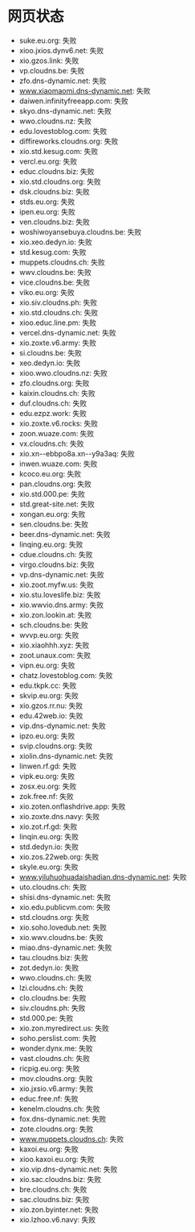 # 网页状态
- suke.eu.org: 失败
- xioo.jxios.dynv6.net: 失败
- xio.gzos.link: 失败
- vp.cloudns.be: 失败
- zfo.dns-dynamic.net: 失败
- www.xiaomaomi.dns-dynamic.net: 失败
- daiwen.infinityfreeapp.com: 失败
- skyo.dns-dynamic.net: 失败
- wwo.cloudns.nz: 失败
- edu.lovestoblog.com: 失败
- diffireworks.cloudns.org: 失败
- xio.std.kesug.com: 失败
- vercl.eu.org: 失败
- educ.cloudns.biz: 失败
- xio.std.cloudns.org: 失败
- dsk.cloudns.biz: 失败
- stds.eu.org: 失败
- ipen.eu.org: 失败
- ven.cloudns.biz: 失败
- woshiwoyansebuya.cloudns.be: 失败
- xio.xeo.dedyn.io: 失败
- std.kesug.com: 失败
- muppets.cloudns.ch: 失败
- wwv.cloudns.be: 失败
- vice.cloudns.be: 失败
- viko.eu.org: 失败
- xio.siv.cloudns.ph: 失败
- xio.std.cloudns.ch: 失败
- xioo.educ.line.pm: 失败
- vercel.dns-dynamic.net: 失败
- xio.zoxte.v6.army: 失败
- si.cloudns.be: 失败
- xeo.dedyn.io: 失败
- xioo.wwo.cloudns.nz: 失败
- zfo.cloudns.org: 失败
- kaixin.cloudns.ch: 失败
- duf.cloudns.ch: 失败
- edu.ezpz.work: 失败
- xio.zoxte.v6.rocks: 失败
- zoon.wuaze.com: 失败
- vx.cloudns.ch: 失败
- xio.xn--ebbpo8a.xn--y9a3aq: 失败
- inwen.wuaze.com: 失败
- kcoco.eu.org: 失败
- pan.cloudns.org: 失败
- xio.std.000.pe: 失败
- std.great-site.net: 失败
- xongan.eu.org: 失败
- sen.cloudns.be: 失败
- beer.dns-dynamic.net: 失败
- linqing.eu.org: 失败
- cdue.cloudns.ch: 失败
- virgo.cloudns.biz: 失败
- vp.dns-dynamic.net: 失败
- xio.zoot.myfw.us: 失败
- xio.stu.loveslife.biz: 失败
- xio.wwvio.dns.army: 失败
- xio.zon.lookin.at: 失败
- sch.cloudns.be: 失败
- wvvp.eu.org: 失败
- xio.xiaohhh.xyz: 失败
- zoot.unaux.com: 失败
- vipn.eu.org: 失败
- chatz.lovestoblog.com: 失败
- edu.tkpk.cc: 失败
- skvip.eu.org: 失败
- xio.gzos.rr.nu: 失败
- edu.42web.io: 失败
- vip.dns-dynamic.net: 失败
- ipzo.eu.org: 失败
- svip.cloudns.org: 失败
- xiolin.dns-dynamic.net: 失败
- linwen.rf.gd: 失败
- vipk.eu.org: 失败
- zosx.eu.org: 失败
- zok.free.nf: 失败
- xio.zoten.onflashdrive.app: 失败
- xio.zoxte.dns.navy: 失败
- xio.zot.rf.gd: 失败
- linqin.eu.org: 失败
- std.dedyn.io: 失败
- xio.zos.22web.org: 失败
- skyle.eu.org: 失败
- www.yiluhuohuadaishadian.dns-dynamic.net: 失败
- uto.cloudns.ch: 失败
- shisi.dns-dynamic.net: 失败
- xio.edu.publicvm.com: 失败
- std.cloudns.org: 失败
- xio.soho.lovedub.net: 失败
- xio.wwv.cloudns.be: 失败
- miao.dns-dynamic.net: 失败
- tau.cloudns.biz: 失败
- zot.dedyn.io: 失败
- wwo.cloudns.ch: 失败
- lzi.cloudns.ch: 失败
- clo.cloudns.be: 失败
- siv.cloudns.ph: 失败
- std.000.pe: 失败
- xio.zon.myredirect.us: 失败
- soho.perslist.com: 失败
- wonder.dynx.me: 失败
- vast.cloudns.ch: 失败
- ricpig.eu.org: 失败
- mov.cloudns.org: 失败
- xio.jxsio.v6.army: 失败
- educ.free.nf: 失败
- kenelm.cloudns.ch: 失败
- fox.dns-dynamic.net: 失败
- zote.cloudns.org: 失败
- www.muppets.cloudns.ch: 失败
- kaxoi.eu.org: 失败
- xioo.kaxoi.eu.org: 失败
- xio.vip.dns-dynamic.net: 失败
- xio.sac.cloudns.biz: 失败
- bre.cloudns.ch: 失败
- sac.cloudns.biz: 失败
- xio.zon.byinter.net: 失败
- xio.lzhoo.v6.navy: 失败
